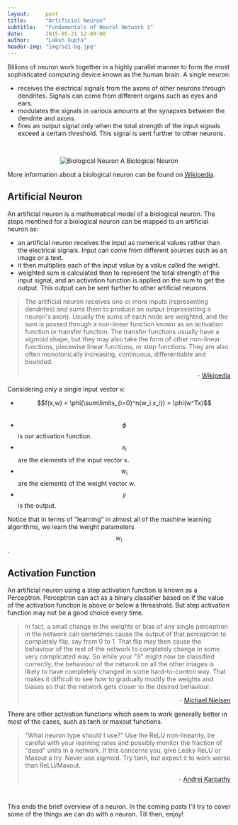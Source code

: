 ```yaml
---
layout:     post
title:      "Artificial Neuron"
subtitle:   "Fundamentals of Neural Network 1"
date:       2015-05-21 12:00:00
author:     "Laksh Gupta"
header-img: "img/sd1-bg.jpg"
---
```


Billions of neuron work together in a highly parallel manner to form the most sophisticated computing device known as the human brain. A single neuron:

- receives the electrical signals from the axons of other neurons through dendrites. Signals can come from different organs such as eyes and ears.
- modulates the signals in various amounts at the synapses between the dendrite and axons.
- fires an output signal only when the total strength of the input signals exceed a certain threshold. This signal is sent further to other neurons.

<p></br></p>
<center>
<img src="{{ site.baseurl }}/img/nn/bioneuron.jpg" alt="Biological Neuron">
<span class="caption text-muted">A Biological Neuron</span>
</center>

More information about a biological neuron can be found on <a href="http://en.wikipedia.org/wiki/Neuron">Wikipedia</a>.

<h2 class="section-heading">Artificial Neuron</h2>
An artificial neuron is a mathematical model of a biological neuron. The steps mentined for a biological neuron can be mapped to an artificial neuron as:

- an artificial neuron receives the input as numerical values rather than the electrical signals. Input can come from different sources such as an image or a text.
- it then multiplies each of the input value by a value called the weight.
- weighted sum is calculated then to represent the total strength of the input signal, and an activation function is applied on the sum to get the output. This output can be sent further to other artificial neurons.



<blockquote>
The artificial neuron receives one or more inputs (representing dendrites) and sums them to produce an output (representing a neuron's axon). Usually the sums of each node are weighted, and the sum is passed through a non-linear function known as an activation function or transfer function. The transfer functions usually have a sigmoid shape, but they may also take the form of other non-linear functions, piecewise linear functions, or step functions. They are also often monotonically increasing, continuous, differentiable and bounded.
<p align="right">- <a href="http://en.wikipedia.org/wiki/Artificial_neuron">Wikipedia</a></p>
</blockquote>

<p>Considering only a single input vector x:</p>
<center><canvas id="artificialneuron" width="500" heigth="400"></canvas></center>


- $$f(x,w) = \phi(\sum\limits_{i=0}^n(w_i x_i)) = \phi(w^Tx)$$ &nbsp;
- $$\phi$$ is our activation function.
- $$x_i$$ are the elements of the input vector x.
- $$w_i$$ are the elements of the weight vector w. 
- $$y$$ is the output.


Notice that in terms of "learning" in almost all of the machine learning algorithms, we learn the weight parameters $$w_i$$. 

<h2 class="section-heading">Activation Function</h2>
An artificial neuron using a step activation function is known as a Perceptron. Perceptron can act as a binary classifier based on if the value of the activation function is above or below a threashold. But step activation function may not be a good choice every time.


<blockquote>
  In fact, a small change in the weights or bias of any single perceptron in the network can sometimes cause the output of that perceptron to completely flip, say from 0 to 1. That flip may then cause the behaviour of the rest of the network to completely change in some very complicated way. So while your "9" might now be classified correctly, the behaviour of the network on all the other images is likely to have completely changed in some hard-to-control way. That makes it difficult to see how to gradually modify the weights and biases so that the network gets closer to the desired behaviour.
  <p align="right">- <a href="http://neuralnetworksanddeeplearning.com/chap1.html">Michael Nielsen</a></p>
</blockquote>


There are other activation functions which seem to work generally better in most of the cases, such as tanh or maxout functions.


<blockquote>
  "What neuron type should I use?" Use the ReLU non-linearity, be careful with your learning rates and possibly monitor the fraction of "dead" units in a network. If this concerns you, give Leaky ReLU or Maxout a try. Never use sigmoid. Try tanh, but expect it to work worse than ReLU/Maxout.
  <p align="right">- <a href="http://cs231n.github.io/neural-networks-1/">Andrej Karpathy</a></p>
</blockquote>


<center>
 <canvas id="step" width="200" height="200"></canvas>
 <canvas id="sigmoid" width="200" height="200"></canvas>
 <canvas id="tanh" width="200" height="200"></canvas></br>
</center>

This ends the brief overview of a neuron. In the coming posts I'll try to cover some of the things we can do with a neuron. Till then, enjoy!

<script language="javascript" type="text/javascript" src="{{ site.baseurl }}/js/nn/canvas.js"></script>
<script language="javascript" type="text/javascript" src="{{ site.baseurl }}/js/nn/neuron.js"></script>
<script language="javascript" type="text/javascript" src="{{ site.baseurl }}/js/nn/neuralnet.js"></script>
<script language="javascript" type="text/javascript" src="{{ site.baseurl }}/js/plot/eqgraph.js" charset="utf-8"></script>
<script>
//artificial neuron
var _ancanvas = document.getElementById("artificialneuron");
var _anctx = _ancanvas.getContext("2d");
var neuronIn1 = new neuron(_anctx, 50, 40, neuronRadius,"x_0");
var neuronIn2 = new neuron(_anctx, 50, 110, neuronRadius, "x_n");
var	hiddenLayer= new neuron(_anctx, 200, 75, neuronRadius);
_anctx.mathText("f(x,w)",200,120,{"text-align": "center"});
var neuronOut = new neuron(_anctx, 350, 75, neuronRadius,"y");
//input to hidden layer
connectLayers([neuronIn1, neuronIn2], [hiddenLayer]);
//hidden to output layer
connectLayers([hiddenLayer], [neuronOut]);

//plot step
function step(z){ 
        if(z < 2){
          return 0;
        }else{
          return 1;
        }
      }
var stepGraph = new EqGraph({canvasId: 'step', minX: -4, minY: -2, maxX: 4, maxY: 2, unitsPerTick: 1 });
stepGraph.drawEquation(step , 'blue', 2);
var stepCanv = document.getElementById('step');
var stepcontext = stepCanv.getContext('2d');
stepcontext.font = 'italic 14pt Calibri';
stepcontext.fillStyle = '#777';
stepcontext.fillText('step', 10, stepCanv.height-5);

//plot sigmoid
function sigmoid(z){ return  1.0/(1.0+Math.exp(-z));}
var sigmoidGraph = new EqGraph({canvasId: 'sigmoid', minX: -6, minY: -2, maxX: 6, maxY: 2, unitsPerTick: 1 });
sigmoidGraph.drawEquation(sigmoid , 'blue', 2);
var sigmoidCanv = document.getElementById('sigmoid');
var sigmoidcontext = sigmoidCanv.getContext('2d');
sigmoidcontext.font = 'italic 14pt Calibri';
sigmoidcontext.fillStyle = '#777';
sigmoidcontext.fillText('sigmoid', 10, sigmoidCanv.height-5);

//plot tanh
function tanh(z){ return (Math.exp(z)-Math.exp(-z))/(Math.exp(z)+Math.exp(-z));}
var tanhGraph = new EqGraph({canvasId: 'tanh', minX: -6, minY: -2, maxX: 6, maxY: 2, unitsPerTick: 1 });
tanhGraph.drawEquation(tanh , 'blue', 2);
var tanhCanv = document.getElementById('tanh');
var tanhcontext = tanhCanv.getContext('2d');
tanhcontext.font = 'italic 14pt Calibri';
tanhcontext.fillStyle = '#777';
tanhcontext.fillText('tanh', 10, tanhCanv.height-5);

</script>
